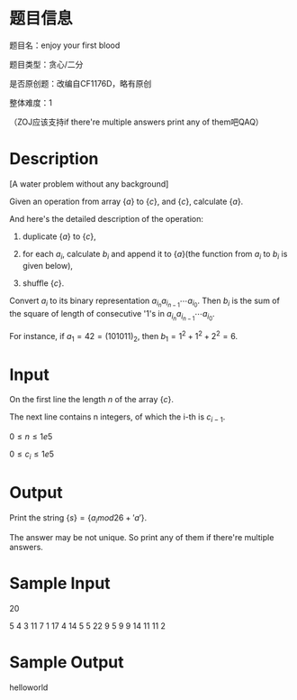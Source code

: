 # 题目信息

题目名：enjoy your first blood

题目类型：贪心/二分

是否原创题：改编自CF1176D，略有原创

整体难度：1

（ZOJ应该支持if there're multiple answers print any of them吧QAQ）

# Description

[A water problem without any background]

Given an operation from array $\{ a \}$ to $\{ c \}$, and $\{ c \}$, calculate $\{ a \}$.

And here's the detailed description of the operation: 

1. duplicate $\{ a \}$ to $\{ c \}$,

2. for each $a_i$, calculate $b_i$ and append it to $\{ a \}$(the function from $a_i$ to $b_i$ is given below),

3. shuffle $\{ c \}$.

Convert $a_i$ to its binary representation $a_{i_n} a_{i_{n-1}} \cdots a_{i_0}$. Then $b_i$ is the sum of the square of length of consecutive '1's in $a_{i_n} a_{i_{n-1}} \cdots a_{i_0}$.

For instance, if $a_1 = 42 = (101011)_2$, then $b_1 = 1^2 + 1^2 + 2^2 = 6$.

# Input

On the first line the length $n$ of the array $\{ c \}$.

The next line contains n integers, of which the i-th is $c_{i-1}$.

$0 \leq n \leq 1e5$

$0 \leq c_i \leq 1e5$

# Output

Print the string $\{ s \} = \{ a_i mod 26 + 'a' \}$.

The answer may be not unique. So print any of them if there're multiple answers.

# Sample Input

20

5 4 3 11 7 1 17 4 14 5 5 22 9 5 9 9 14 11 11 2

# Sample Output

helloworld
